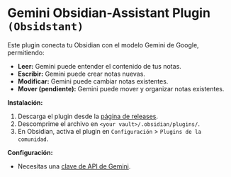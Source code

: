 # Gemini Obsidian-Assistant Plugin `(Obsidstant)`

Este plugin conecta tu Obsidian con el modelo Gemini de Google, permitiendo:

*   **Leer:** Gemini puede entender el contenido de tus notas.
*   **Escribir:** Gemini puede crear notas nuevas.
*   **Modificar:** Gemini puede cambiar notas existentes.
*   **Mover (pendiente):** Gemini puede mover y organizar notas existentes.

**Instalación:**

1.  Descarga el plugin desde la [página de releases](https://github.com/zahdehyv/obsidstant/releases).
2.  Descomprime el archivo en `<your vault>/.obsidian/plugins/`.
3.  En Obsidian, activa el plugin en `Configuración` > `Plugins de la comunidad`.

**Configuración:**

*   Necesitas una [clave de API de Gemini](https://aistudio.google.com/apikey).